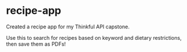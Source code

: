 # recipe-app
Created a recipe app for my Thinkful API capstone.

Use this to search for recipes based on keyword and dietary restrictions, then save them as PDFs!
